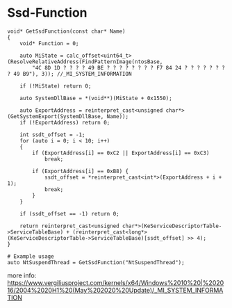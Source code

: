 # Ssd-Function

    void* GetSsdFunction(const char* Name)
    {
    	void* Function = 0;
     
    	auto MiState = calc_offset<uint64_t>(ResolveRelativeAddress(FindPatternImage(ntosBase,
    		"4C 8D 1D ? ? ? ? 49 BE ? ? ? ? ? ? ? ? F7 84 24 ? ? ? ? ? ? ? ? 49 B9"), 3)); //_MI_SYSTEM_INFORMATION
     
    	if (!MiState) return 0;
     
    	auto SystemDllBase = *(void**)(MiState + 0x1550);
     
    	auto ExportAddress = reinterpret_cast<unsigned char*>(GetSystemExport(SystemDllBase, Name));
    	if (!ExportAddress) return 0;
     
    	int ssdt_offset = -1;
    	for (auto i = 0; i < 10; i++)
    	{
    		if (ExportAddress[i] == 0xC2 || ExportAddress[i] == 0xC3)
    			break;
     
    		if (ExportAddress[i] == 0xB8) {
    			ssdt_offset = *reinterpret_cast<int*>(ExportAddress + i + 1);
    			break;
    		}
    	}
     
    	if (ssdt_offset == -1) return 0;
     
    	return reinterpret_cast<unsigned char*>(KeServiceDescriptorTable->ServiceTableBase) + (reinterpret_cast<long*>(KeServiceDescriptorTable->ServiceTableBase)[ssdt_offset] >> 4);
    }

    # Example usage
    auto NtSuspendThread = GetSsdFunction("NtSuspendThread");

more info:
https://www.vergiliusproject.com/kernels/x64/Windows%2010%20|%202016/2004%2020H1%20(May%202020%20Update)/_MI_SYSTEM_INFORMATION
